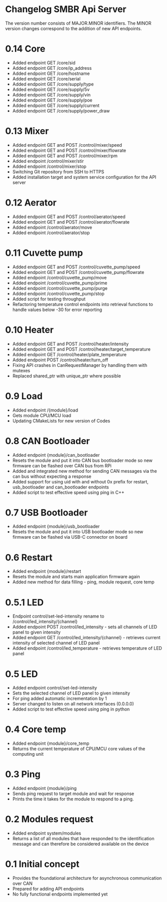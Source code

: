 # Changelog SMBR Api Server
The version number consists of MAJOR.MINOR identifiers. The MINOR version changes correspond to the addition of new API endpoints.

# 0.14 Core
- Added endpoint GET /core/sid
- Added endpoint GET /core/ip_address
- Added endpoint GET /core/hostname
- Added endpoint GET /core/serial
- Added endpoint GET /core/supply/type
- Added endpoint GET /core/supply/5v
- Added endpoint GET /core/supply/vin
- Added endpoint GET /core/supply/poe
- Added endpoint GET /core/supply/current
- Added endpoint GET /core/supply/power_draw

# 0.13 Mixer
- Added endpoint GET and POST /control/mixer/speed
- Added endpoint GET and POST /control/mixer/flowrate
- Added endpoint GET and POST /control/mixer/rpm
- Added endpoint /control/mixer/stir
- Added endpoint /control/mixer/stop
- Switching Git repository from SSH to HTTPS
- Added installation target and system service configuration for the API server

# 0.12 Aerator
- Added endpoint GET and POST /control/aerator/speed
- Added endpoint GET and POST /control/aerator/flowrate
- Added endpoint /control/aerator/move
- Added endpoint /control/aerator/stop

# 0.11 Cuvette pump
- Added endpoint GET and POST /control/cuvette_pump/speed
- Added endpoint GET and POST /control/cuvette_pump/flowrate
- Added endpoint /control/cuvette_pump/move
- Added endpoint /control/cuvette_pump/prime
- Added endpoint /control/cuvette_pump/purge
- Added endpoint /control/cuvette_pump/stop
- Added script for testing throughput
- Refactoring temperature control endpoints into retrieval functions to handle values below -30 for error reporting

# 0.10 Heater
- Added endpoint GET and POST /control/heater/intensity
- Added endpoint GET and POST /control/heater/target_temperature
- Added endpoint GET /control/heater/plate_temperature
- Added endpoint POST /control/heater/turn_off
- Fixing API crashes in CanRequestManager by handling them with mutexes
- Replaced shared_ptr with unique_ptr where possible

# 0.9 Load
- Added endpoint /{module}/load 
- Gets module CPU/MCU load
- Updating CMakeLists for new version of Codes

# 0.8 CAN Bootloader
- Added endpoint {module}/can_bootloader
- Resets the module and put it into CAN bus bootloader mode so new firmware can be flashed over CAN bus from RPi
- Added and integrated new method for sending CAN messages via the can bus without expecting a response
- Added support for using uid with and without 0x prefix for restart, usb_bootloader and can_bootloader endpoints
- Added script to test effective speed using ping in C++

# 0.7 USB Bootloader
- Added endpoint {module}/usb_bootloader
- Resets the module and put it into USB bootloader mode so new firmware can be flashed via USB-C connector on board

# 0.6 Restart
- Added endpoint {module}/restart
- Resets the module and starts main application firmware again
- Added new method for data filling - ping, module request, core temp

# 0.5.1 LED
- Endpoint control/set-led-intensity rename to /control/led_intensity/{channel}
- Added endpoint POST /control/led_intensity - sets all channels of LED panel to given intensity
- Added endpoint GET /control/led_intensity/{channel} - retrieves current intensity of selected channel of LED panel
- Added endpoint /control/led_temperature - retrieves temperature of LED panel

# 0.5 LED
- Added endpoint control/set-led-intensity
- Sets the selected channel of LED panel to given intensity
- For ping added automatic incrementation by 1
- Server changed to listen on all network interfaces (0.0.0.0)
- Added script to test effective speed using ping in python

# 0.4 Core temp
- Added endpoint {module}/core_temp
- Returns the current temperature of CPU/MCU core values of the computing unit

# 0.3 Ping
- Added endpoint {module}/ping
- Sends ping request to target module and wait for response
- Prints the time it takes for the module to respond to a ping.

# 0.2 Modules request
- Added endpoint system/modules 
- Returns a list of all modules that have responded to the identification message and can therefore be considered available on the device

# 0.1 Initial concept
- Provides the foundational architecture for asynchronous communication over CAN
- Prepared for adding API endpoints
- No fully functional endpoints implemented yet
